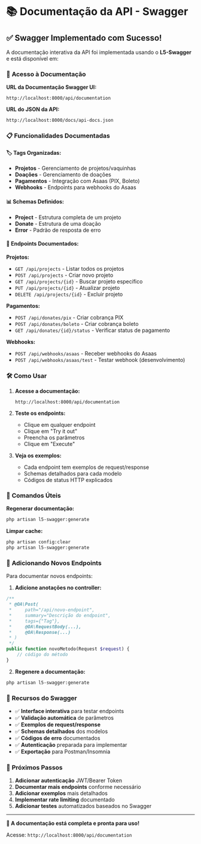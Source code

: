 # 📚 Documentação da API - Swagger

## ✅ Swagger Implementado com Sucesso!

A documentação interativa da API foi implementada usando o **L5-Swagger** e está disponível em:

### 🔗 **Acesso à Documentação**

**URL da Documentação Swagger UI:**
```
http://localhost:8000/api/documentation
```

**URL do JSON da API:**
```
http://localhost:8000/docs/api-docs.json
```

### 📋 **Funcionalidades Documentadas**

#### 🏷️ **Tags Organizadas:**
- **Projetos** - Gerenciamento de projetos/vaquinhas
- **Doações** - Gerenciamento de doações
- **Pagamentos** - Integração com Asaas (PIX, Boleto)
- **Webhooks** - Endpoints para webhooks do Asaas

#### 📊 **Schemas Definidos:**
- **Project** - Estrutura completa de um projeto
- **Donate** - Estrutura de uma doação
- **Error** - Padrão de resposta de erro

#### 🔗 **Endpoints Documentados:**

**Projetos:**
- `GET /api/projects` - Listar todos os projetos
- `POST /api/projects` - Criar novo projeto
- `GET /api/projects/{id}` - Buscar projeto específico
- `PUT /api/projects/{id}` - Atualizar projeto
- `DELETE /api/projects/{id}` - Excluir projeto

**Pagamentos:**
- `POST /api/donates/pix` - Criar cobrança PIX
- `POST /api/donates/boleto` - Criar cobrança boleto
- `GET /api/donates/{id}/status` - Verificar status de pagamento

**Webhooks:**
- `POST /api/webhooks/asaas` - Receber webhooks do Asaas
- `POST /api/webhooks/asaas/test` - Testar webhook (desenvolvimento)

### 🛠️ **Como Usar**

1. **Acesse a documentação:**
   ```
   http://localhost:8000/api/documentation
   ```

2. **Teste os endpoints:**
   - Clique em qualquer endpoint
   - Clique em "Try it out"
   - Preencha os parâmetros
   - Clique em "Execute"

3. **Veja os exemplos:**
   - Cada endpoint tem exemplos de request/response
   - Schemas detalhados para cada modelo
   - Códigos de status HTTP explicados

### 🔧 **Comandos Úteis**

**Regenerar documentação:**
```bash
php artisan l5-swagger:generate
```

**Limpar cache:**
```bash
php artisan config:clear
php artisan l5-swagger:generate
```

### 📝 **Adicionando Novos Endpoints**

Para documentar novos endpoints:

1. **Adicione anotações no controller:**
```php
/**
 * @OA\Post(
 *     path="/api/novo-endpoint",
 *     summary="Descrição do endpoint",
 *     tags={"Tag"},
 *     @OA\RequestBody(...),
 *     @OA\Response(...)
 * )
 */
public function novoMetodo(Request $request) {
    // código do método
}
```

2. **Regenere a documentação:**
```bash
php artisan l5-swagger:generate
```

### 🎯 **Recursos do Swagger**

- ✅ **Interface interativa** para testar endpoints
- ✅ **Validação automática** de parâmetros
- ✅ **Exemplos de request/response**
- ✅ **Schemas detalhados** dos modelos
- ✅ **Códigos de erro** documentados
- ✅ **Autenticação** preparada para implementar
- ✅ **Exportação** para Postman/Insomnia

### 🚀 **Próximos Passos**

1. **Adicionar autenticação** JWT/Bearer Token
2. **Documentar mais endpoints** conforme necessário
3. **Adicionar exemplos** mais detalhados
4. **Implementar rate limiting** documentado
5. **Adicionar testes** automatizados baseados no Swagger

---

**🎉 A documentação está completa e pronta para uso!**

Acesse: `http://localhost:8000/api/documentation`
